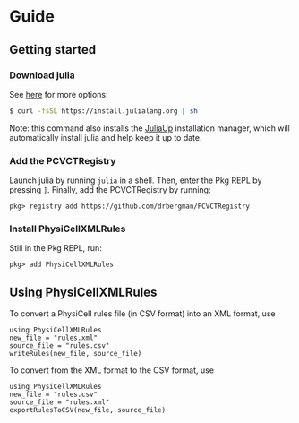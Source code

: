 # Guide

## Getting started
### Download julia
See [here](https://julialang.org/downloads/) for more options:
```sh
$ curl -fsSL https://install.julialang.org | sh
```
Note: this command also installs the [JuliaUp](https://github.com/JuliaLang/juliaup) installation manager, which will automatically install julia and help keep it up to date.

### Add the PCVCTRegistry
Launch julia by running `julia` in a shell.
Then, enter the Pkg REPL by pressing `]`.
Finally, add the PCVCTRegistry by running:
```
pkg> registry add https://github.com/drbergman/PCVCTRegistry
```

### Install PhysiCellXMLRules
Still in the Pkg REPL, run:
```
pkg> add PhysiCellXMLRules
```

## Using PhysiCellXMLRules
To convert a PhysiCell rules file (in CSV format) into an XML format, use
```
using PhysiCellXMLRules
new_file = "rules.xml"
source_file = "rules.csv"
writeRules(new_file, source_file)
```

To convert from the XML format to the CSV format, use
```
using PhysiCellXMLRules
new_file = "rules.csv"
source_file = "rules.xml"
exportRulesToCSV(new_file, source_file)
```